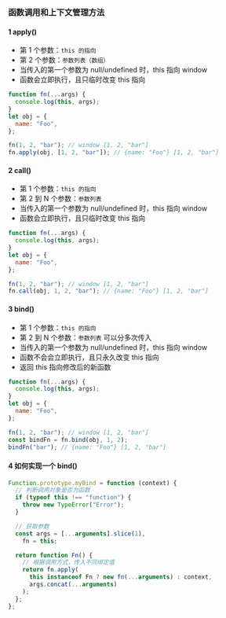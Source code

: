 ### 函数调用和上下文管理方法

#### 1 apply()

- 第 1 个参数：`this 的指向`
- 第 2 个参数：`参数列表（数组）`
- 当传入的第一个参数为 null/undefined 时，this 指向 window
- 函数会立即执行，且只临时改变 this 指向

```js
function fn(...args) {
  console.log(this, args);
}
let obj = {
  name: "Foo",
};

fn(1, 2, "bar"); // window [1, 2, "bar"]
fn.apply(obj, [1, 2, "bar"]); // {name: "Foo"} [1, 2, "bar"]
```

#### 2 call()

- 第 1 个参数：`this 的指向`
- 第 2 到 N 个参数：`参数列表`
- 当传入的第一个参数为 null/undefined 时，this 指向 window
- 函数会立即执行，且只临时改变 this 指向

```js
function fn(...args) {
  console.log(this, args);
}
let obj = {
  name: "Foo",
};

fn(1, 2, "bar"); // window [1, 2, "bar"]
fn.call(obj, 1, 2, "bar"); // {name: "Foo"} [1, 2, "bar"]
```

#### 3 bind()

- 第 1 个参数：`this 的指向`
- 第 2 到 N 个参数：`参数列表` 可以分多次传入
- 当传入的第一个参数为 null/undefined 时，this 指向 window
- 函数不会会立即执行，且只永久改变 this 指向
- 返回 this 指向修改后的新函数

```js
function fn(...args) {
  console.log(this, args);
}
let obj = {
  name: "Foo",
};

fn(1, 2, "bar"); // window [1, 2, "bar"]
const bindFn = fn.bind(obj, 1, 2);
bindFn("bar"); // {name: "Foo"} [1, 2, "bar"]
```

#### 4 如何实现一个 bind()

```js
Function.prototype.myBind = function (context) {
  // 判断调用对象是否为函数
  if (typeof this !== "function") {
    throw new TypeError("Error");
  }

  // 获取参数
  const args = [...arguments].slice(1),
    fn = this;

  return function Fn() {
    // 根据调用方式，传入不同绑定值
    return fn.apply(
      this instanceof Fn ? new fn(...arguments) : context,
      args.concat(...arguments)
    );
  };
};
```
